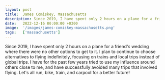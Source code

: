 ```yaml
---
layout: post
title:  James Comiskey, Massachusetts
description: Since 2019, I have spent only 2 hours on a plane for a friend's wedding where there were no other options to get to it. I plan to continue to choose a...
date:   2022-12-16 00:00:00 +0300
image:  '/images/james-comiskey-massachusetts.png'
tags:   ['massachusetts']
---
```

Since 2019, I have spent only 2 hours on a plane for a friend's wedding where there were no other options to get to it. I plan to continue to choose alternatives to flying indefinitely, focusing on trains and local trips instead of global trips. I have for the past few years tried to use my influence around others close to me, and have successfully avoided many trips that involved flying. Let's all run, bike, train, and carpool for a better future!


